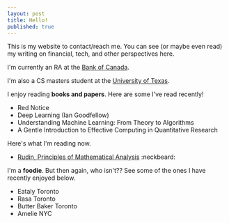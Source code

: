 ```yaml
---
layout: post
title: Hello!
published: true
---
```

This is my website to contact/reach me. You can see (or maybe even read) my writing on financial, tech, and other perspectives here.

I'm currently an RA at the [Bank of Canada](https://www.bankofcanada.ca "Where I work!").

I'm also a CS masters student at the [University of Texas](https://www.bankofcanada.ca "Where I study!").

I enjoy reading **books and papers**. Here are some I've read recently!

- Red Notice
- Deep Learning (Ian Goodfellow)
- Understanding Machine Learning: From Theory to Algorithms
- A Gentle Introduction to Effective Computing in Quantitative Research

Here's what I'm reading now.

- [Rudin, Principles of Mathematical Analysis](https://notendur.hi.is/vae11/%C3%9Eekking/principles_of_mathematical_analysis_walter_rudin.pdf) :neckbeard:

I'm a **foodie**. But then again, who isn't?? See some of the ones I have recently enjoyed below.

- Eataly Toronto
- Rasa Toronto
- Butter Baker Toronto
- Amelie NYC
